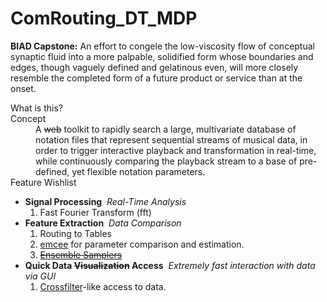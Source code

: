 # ComRouting_DT_MDP
<b>BIAD Capstone:</b>
An effort to congele the low-viscosity flow of conceptual synaptic fluid into a more palpable, solidified form whose boundaries and edges, though vaguely defined and gelatinous even, will more closely resemble the completed form of a future product or service than at the onset.

<dl>What is this?
	<dt>Concept</dt>
			<dd>A <s>web</s> toolkit to rapidly search a large, multivariate database of notation files that represent sequential streams of musical data, in order to trigger interactive playback and transformation in real-time, while continuously comparing the playback stream to a base of pre-defined, yet flexible notation parameters.<dd>
	<dt>Feature Wishlist</dt>
		<ul>
				<li><b>Signal Processing</b>
					<i>&nbsp;Real-Time Analysis</i>
						<ol>
							<li>Fast Fourier Transform (fft)</li>
						</ol>
				</li>
				<li><b>Feature Extraction</b>
					<i>&nbsp;Data Comparison</i>
						<ol>
							<li>Routing to Tables</li>
							<li><a href="https://github.com/dfm/emcee.git" target="_blank">emcee</a> for parameter comparison and estimation.</li>
							<li><s><a href="http://msp.org/camcos/2010/5-1/p04.xhtml" target="_blank">Ensemble Samplers</a></s></li>
						</ol>
				</li>
				<li><b>Quick Data <s>Visualization</s> Access</b>
					<i>&nbsp;Extremely fast interaction with data via GUI</i>
						<ol>
							<li><a href="http://square.github.io/crossfilter/" target="_blank">Crossfilter</a>-like access to data.</li>
						</ol>
				</li>
		</ul>
</dl>
